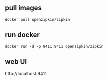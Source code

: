 ## pull images
```shell
docker pull openzipkin/zipkin

```
## run docker 
```shell
docker run -d -p 9411:9411 openzipkin/zipkin

```

## web UI
http://localhost:9411